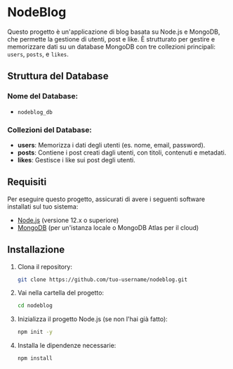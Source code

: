 # NodeBlog

Questo progetto è un'applicazione di blog basata su Node.js e MongoDB, che permette la gestione di utenti, post e like. È strutturato per gestire e memorizzare dati su un database MongoDB con tre collezioni principali: `users`, `posts`, e `likes`.

## Struttura del Database

### Nome del Database:
- `nodeblog_db`

### Collezioni del Database:
- **users**: Memorizza i dati degli utenti (es. nome, email, password).
- **posts**: Contiene i post creati dagli utenti, con titoli, contenuti e metadati.
- **likes**: Gestisce i like sui post degli utenti.

## Requisiti

Per eseguire questo progetto, assicurati di avere i seguenti software installati sul tuo sistema:

- [Node.js](https://nodejs.org/) (versione 12.x o superiore)
- [MongoDB](https://www.mongodb.com/) (per un'istanza locale o MongoDB Atlas per il cloud)

## Installazione

1. Clona il repository:
    ```bash
    git clone https://github.com/tuo-username/nodeblog.git
2. Vai nella cartella del progetto:
    ```bash
    cd nodeblog
3. Inizializza il progetto Node.js (se non l'hai già fatto):
    ```bash
    npm init -y
4. Installa le dipendenze necessarie:
    ```bash
    npm install